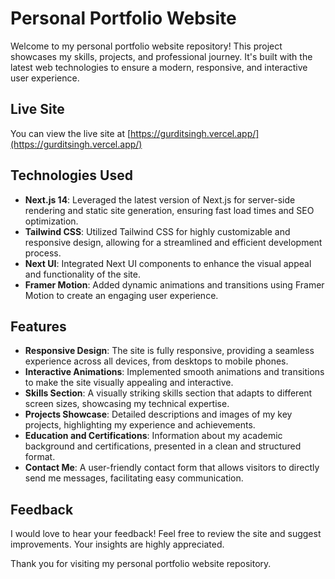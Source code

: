 # Personal Portfolio Website

Welcome to my personal portfolio website repository! This project showcases my skills, projects, and professional journey. It's built with the latest web technologies to ensure a modern, responsive, and interactive user experience.

## Live Site

You can view the live site at [https://gurditsingh.vercel.app/](https://gurditsingh.vercel.app/)

## Technologies Used

- **Next.js 14**: Leveraged the latest version of Next.js for server-side rendering and static site generation, ensuring fast load times and SEO optimization.
- **Tailwind CSS**: Utilized Tailwind CSS for highly customizable and responsive design, allowing for a streamlined and efficient development process.
- **Next UI**: Integrated Next UI components to enhance the visual appeal and functionality of the site.
- **Framer Motion**: Added dynamic animations and transitions using Framer Motion to create an engaging user experience.

## Features

- **Responsive Design**: The site is fully responsive, providing a seamless experience across all devices, from desktops to mobile phones.
- **Interactive Animations**: Implemented smooth animations and transitions to make the site visually appealing and interactive.
- **Skills Section**: A visually striking skills section that adapts to different screen sizes, showcasing my technical expertise.
- **Projects Showcase**: Detailed descriptions and images of my key projects, highlighting my experience and achievements.
- **Education and Certifications**: Information about my academic background and certifications, presented in a clean and structured format.
- **Contact Me**: A user-friendly contact form that allows visitors to directly send me messages, facilitating easy communication.


## Feedback

I would love to hear your feedback! Feel free to review the site and suggest improvements. Your insights are highly appreciated.


Thank you for visiting my personal portfolio website repository.
